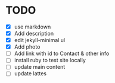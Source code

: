 # TODO
- [x] use markdown
- [x] Add description
- [x] edit jekyll-minimal ul
- [x] Add photo
- [ ] Add link with id to Contact & other info
- [ ] install ruby to test site locally
- [ ] update main content
- [ ] update lattes
